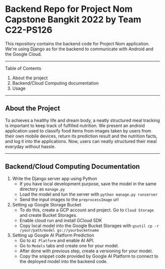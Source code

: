 # Backend Repo for Project Nom Capstone Bangkit 2022 by Team C22-PS126

This repository contains the backend code for Project Nom application. We're using Django as for the backend to communicate with Android and the Google Cloud.

---

Table of Contents
1. About the project
2. Backend/Cloud Computing documentation
3. Usage

---

## About the Project

To achieves a healthy life and dream body, a neatly structured meal tracking is important to keep track of fulfilled nutrition. We present an android application used to classify food items from images taken by users from their own mobile devices, return its prediction result and the nutrition facts, and log it into the applications. Now, users can neatly structured their meal everyday without hassle.

---

## Backend/Cloud Computing Documentation

1. Write the Django server app using Python
    - If you have local development purpose, save the model in the same directory as `manage.py`
    - Load the model and tun the server with `python manage.py runserver`
    - Send the input images to the `preprocessImage` url
2. Setting up Google Storage Bucket
    - To do this, create a GCP account and project. Go to `Cloud Storage` and create Bucket Storages.
    - Enable cloud run and install GCloud SDK
    - Copy local model into the Google Bucket Storages with `gsutil cp -r /your/path/model gs://yourbucketname`
3. Setting up Google AI Platform Prediction
    - Go to `AI Platform` and enable AI API.
    - Go to `Models` tabs and create one for your model.
    - After done with previous step, create a versioning for your model.
    - Copy the snippet code provided by Google AI Platform to connect to the deployed model into the backend code.
